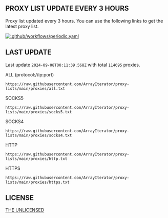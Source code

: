 
## PROXY LIST UPDATE EVERY 3 HOURS

Proxy list updated every 3 hours. You can use the following links to get the latest proxy list.

[![.github/workflows/periodic.yaml](https://github.com/ArrayIterator/proxy-lists/actions/workflows/periodic.yaml/badge.svg?branch=main)](https://github.com/ArrayIterator/proxy-lists/actions/workflows/periodic.yaml)

## LAST UPDATE

Last update `2024-09-08T00:11:39.568Z` with total `114695` proxies.

ALL (protocol://ip:port)

```
https://raw.githubusercontent.com/ArrayIterator/proxy-lists/main/proxies/all.txt
```

SOCKS5

```
https://raw.githubusercontent.com/ArrayIterator/proxy-lists/main/proxies/socks5.txt
```

SOCKS4

```
https://raw.githubusercontent.com/ArrayIterator/proxy-lists/main/proxies/socks4.txt
```

HTTP

```
https://raw.githubusercontent.com/ArrayIterator/proxy-lists/main/proxies/http.txt
```

HTTPS

```
https://raw.githubusercontent.com/ArrayIterator/proxy-lists/main/proxies/https.txt
```

## LICENSE

[THE UNLICENSED](LICENSE)
